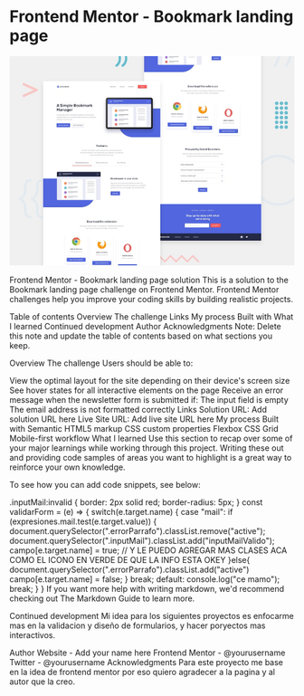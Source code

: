 # Frontend Mentor - Bookmark landing page

![Design preview for the Bookmark landing page coding challenge](./design/desktop-preview.jpg)

Frontend Mentor - Bookmark landing page solution
This is a solution to the Bookmark landing page challenge on Frontend Mentor. Frontend Mentor challenges help you improve your coding skills by building realistic projects.

Table of contents
Overview
The challenge
Links
My process
Built with
What I learned
Continued development
Author
Acknowledgments
Note: Delete this note and update the table of contents based on what sections you keep.

Overview
The challenge
Users should be able to:

View the optimal layout for the site depending on their device's screen size
See hover states for all interactive elements on the page
Receive an error message when the newsletter form is submitted if:
The input field is empty
The email address is not formatted correctly
Links
Solution URL: Add solution URL here
Live Site URL: Add live site URL here
My process
Built with
Semantic HTML5 markup
CSS custom properties
Flexbox
CSS Grid
Mobile-first workflow
What I learned
Use this section to recap over some of your major learnings while working through this project. Writing these out and providing code samples of areas you want to highlight is a great way to reinforce your own knowledge.

To see how you can add code snippets, see below:

.inputMail:invalid {
    border: 2px solid red;
    border-radius: 5px;
}
const validarForm = (e) => {
    switch(e.target.name) {
        case "mail":
            if (expresiones.mail.test(e.target.value)) {
                document.querySelector(".errorParrafo").classList.remove("active");
                document.querySelector(".inputMail").classList.add("inputMailValido");
                campo[e.target.name] = true;
                // Y LE PUEDO AGREGAR MAS CLASES ACA COMO EL ICONO EN VERDE DE QUE LA INFO ESTA OKEY 
            }else{
                document.querySelector(".errorParrafo").classList.add("active")
                campo[e.target.name] = false;
            }
            break;
        default:
            console.log("ce mamo");
            break;
    }
}
If you want more help with writing markdown, we'd recommend checking out The Markdown Guide to learn more.

Continued development
Mi idea para los siguientes proyectos es enfocarme mas en la validacion y diseño de formularios, y hacer poryectos mas interactivos.

Author
Website - Add your name here
Frontend Mentor - @yourusername
Twitter - @yourusername
Acknowledgments
Para este proyecto me base en la idea de frontend mentor por eso quiero agradecer a la pagina y al autor que la creo.
